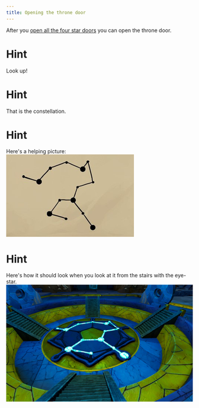 ```yaml
---
title: Opening the throne door
---
```


After you [open all the four star doors](star_doors.md) you can open the throne door.

# Hint
Look up!

# Hint
That is the constellation.

# Hint
Here's a helping picture:
![Throne constellation](throne_constellation_drawing.jpg)

# Hint
Here's how it should look when you look at it from the stairs with the eye-star.
![Throne constellation solution](constellation_solution_throne.jpg)
